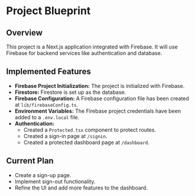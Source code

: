 # Project Blueprint

## Overview

This project is a Next.js application integrated with Firebase. It will use Firebase for backend services like authentication and database.

## Implemented Features

*   **Firebase Project Initialization:** The project is initialized with Firebase.
*   **Firestore:** Firestore is set up as the database.
*   **Firebase Configuration:** A Firebase configuration file has been created at `lib/firebaseConfig.ts`.
*   **Environment Variables:** The Firebase project credentials have been added to a `.env.local` file.
*   **Authentication:**
    *   Created a `Protected.tsx` component to protect routes.
    *   Created a sign-in page at `/signin`.
    *   Created a protected dashboard page at `/dashboard`.

## Current Plan

*   Create a sign-up page.
*   Implement sign-out functionality.
*   Refine the UI and add more features to the dashboard.
